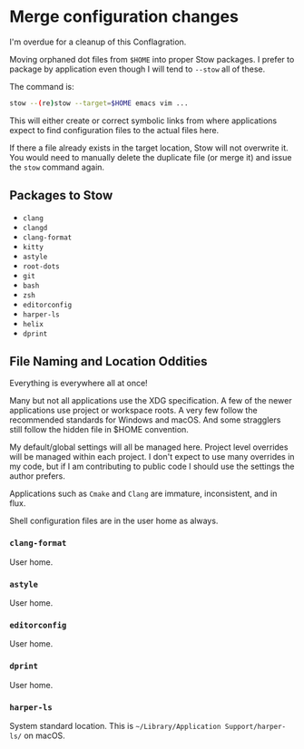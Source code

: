 # Merge configuration changes

I'm overdue for a cleanup of this Conflagration.

Moving orphaned dot files from `$HOME` into proper Stow packages. I prefer to package by application even though I will tend to `--stow` all of these.

The command is:

```sh
stow --(re)stow --target=$HOME emacs vim ...
```

This will either create or correct symbolic links from where applications expect to find configuration files to the actual files here.

If there a file already exists in the target location, Stow will not overwrite it. You would need to manually delete the duplicate file (or merge it) and issue the `stow` command again.

## Packages to Stow

- `clang`
- `clangd`
- `clang-format`
- `kitty`
- `astyle`
- `root-dots`
- `git`
- `bash`
- `zsh`
- `editorconfig`
- `harper-ls`
- `helix`
- `dprint`

## File Naming and Location Oddities

Everything is everywhere all at once!

Many but not all applications use the XDG specification. A few of the newer applications use project or workspace roots. A very few follow the recommended standards for Windows and macOS. And some stragglers still follow the hidden file in $HOME convention.

My default/global settings will all be managed here. Project level overrides will be managed within each project. I don't expect to use many overrides in my code, but if I am contributing to public code I should use the settings the author prefers.

Applications such as `Cmake` and `Clang` are immature, inconsistent, and in flux.

Shell configuration files are in the user home as always.

### `clang-format`

User home.

### `astyle`

User home.

### `editorconfig`

User home. 

### `dprint`

User home.

### `harper-ls`

System standard location. This is `~/Library/Application Support/harper-ls/` on macOS.
